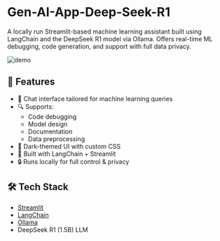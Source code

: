 # Gen-AI-App-Deep-Seek-R1
A locally run Streamlit-based machine learning assistant built using LangChain and the DeepSeek R1 model via Ollama. Offers real-time ML debugging, code generation, and support with full data privacy.

![demo](link-to-your-video-or-gif)

## 🚀 Features

- 💬 Chat interface tailored for machine learning queries
- 🔍 Supports:
  - Code debugging
  - Model design
  - Documentation
  - Data preprocessing
- 🌙 Dark-themed UI with custom CSS
- 🧠 Built with LangChain + Streamlit
- 🔒 Runs locally for full control & privacy

## 🛠 Tech Stack

- [Streamlit](https://streamlit.io/)
- [LangChain](https://python.langchain.com/)
- [Ollama](https://ollama.ai/)
- DeepSeek R1 (1.5B) LLM
